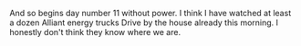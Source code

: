 And so begins day number 11 without power. I think I have watched at least a dozen Alliant energy trucks Drive by the house already this morning. I honestly don't think they know where we are.